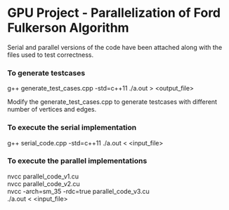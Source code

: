 # GPU Project - Parallelization of Ford Fulkerson Algorithm

Serial and parallel versions of the code have been attached along with the files used to test correctness.

### To generate testcases
g++ generate_test_cases.cpp -std=c++11
./a.out > <output_file>  

Modify the generate_test_cases.cpp to generate testcases with different number of vertices and edges.

### To execute the serial implementation
g++ serial_code.cpp -std=c++11
./a.out < <input_file>

### To execute the parallel implementations
nvcc parallel_code_v1.cu  
nvcc parallel_code_v2.cu  
nvcc -arch=sm_35 -rdc=true parallel_code_v3.cu  
./a.out < <input_file>  
